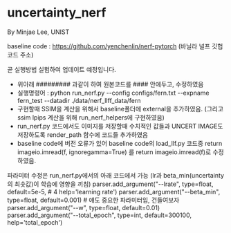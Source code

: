 # uncertainty_nerf
By Minjae Lee, UNIST

baseline code : https://github.com/yenchenlin/nerf-pytorch (바닐라 널프 깃헙코드 주소)

곧 실행방법 실험하여 업데이트 예정입니다.


- 위아래 ######### 과같이 하여 원본코드를 #### 안에두고, 수정하였음
- 실행명령어 : python run_nerf.py --config configs/fern.txt --expname fern_test --datadir ./data/nerf_llff_data/fern
- 구현할때 SSIM을 계산을 위해서 baseline폴더에 external을 추가하였음. (그리고 ssim lpips 계산을 위해 run_nerf_helpers에 구현하였음)
- run_nerf.py 코드에서도 이미지를 저장할때 수치적인 값들과 UNCERT IMAGE도 저장하도록 render_path 함수에 코드들 추가하였음
- baseline code에 버전 오류가 있어 baseline code의 load_llf.py 코드중 return imageio.imread(f, ignoregamma=True) 를 return imageio.imread(f)로 수정하였음.


파라미터 수정은 run_nerf.py에서의 아래 코드에서 가능 (lr과 beta_min(uncertainty의 최솟값)이 학습에 영향을 끼침)
    parser.add_argument("--lrate", type=float, default=5e-5, # 4 
                        help='learning rate')
    parser.add_argument("--beta_min",   type=float, default=0.001) # 얘도 중요한 파라미터임, 건들여보자
    parser.add_argument("--w",   type=float, default=0.01) 
    parser.add_argument("--total_epoch",   type=int, default=300100, 
                        help='total_epoch')
